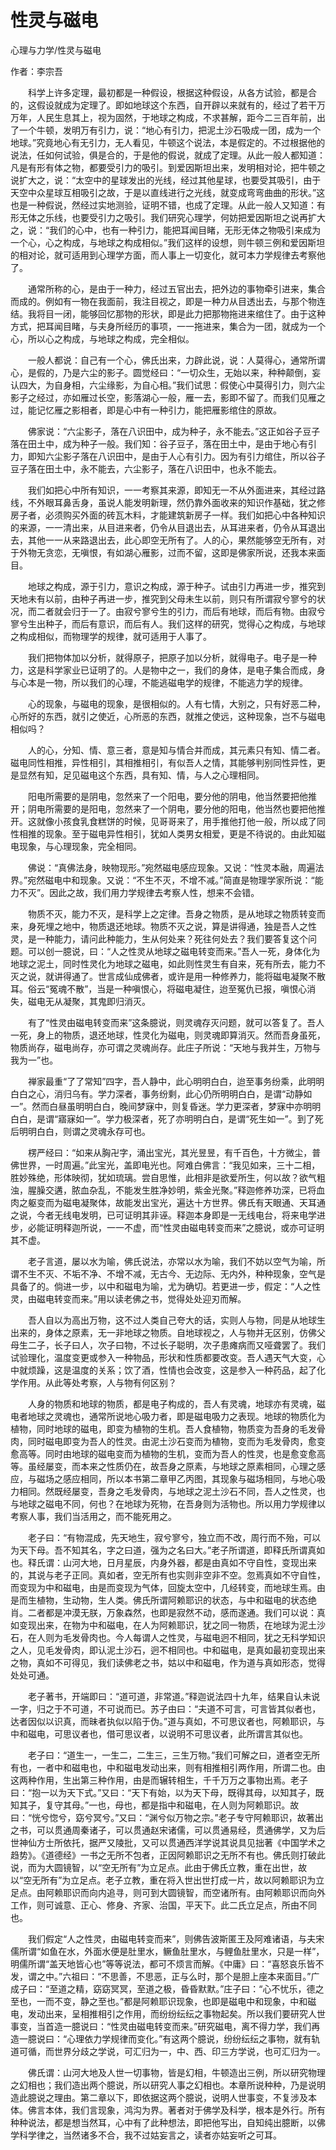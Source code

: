 # 性灵与磁电

心理与力学/性灵与磁电

作者：李宗吾

　　科学上许多定理，最初都是一种假设，根据这种假设，从各方试验，都是合的，这假设就成为定理了。即如地球这个东西，自开辟以来就有的，经过了若干万万年，人民生息其上，视为固然，于地球之构成，不求甚解，距今二三百年前，出了一个牛顿，发明万有引力，说：“地心有引力，把泥土沙石吸成一团，成为一个地球。”究竟地心有无引力，无人看见，牛顿这个说法，本是假定的。不过根据他的说法，任如何试验，俱是合的，于是他的假说，就成了定理。从此一般人都知道：凡是有形有体之物，都要受引力的吸引。到爱因斯坦出来，发明相对论，把牛顿之说扩大之，说：“太空中的星球发出的光线，经过其他星球，也要受其吸引，由于天空中众星球互相吸引之故，于是以直线进行之光线，就变成弯弯曲曲的形状。”这也是一种假说，然经过实地测验，证明不错，也成了定理。从此一般人又知道：有形无体之乐线，也要受引力之吸引。我们研究心理学，何妨把爱因斯坦之说再扩大之，说：“我们的心中，也有一种引力，能把耳闻目睹，无形无体之物吸引来成为一个心，心之构成，与地球之构成相似。”我们这样的设想，则牛顿三例和爱因斯坦的相对论，就可适用到心理学方面，而人事上一切变化，就可本力学规律去考察他了。



　　通常所称的心，是由于一种力，经过五官出去，把外边的事物牵引进来，集合而成的。例如有一物在我面前，我注目视之，即是一种力从目透出去，与那个物连结。我将目一闭，能够回忆那物的形状，即是此力把那物拖进来绾住了。由于这种方式，把耳闻目睹，与夫身所经历的事项，一一拖进来，集合为一团，就成为一个心，所以心之构成，与地球之构成，完全相似。



　　一般人都说：自己有一个心，佛氏出来，力辟此说，说：人莫得心，通常所谓心，是假的，乃是六尘的影子。圆觉经曰：“一切众生，无始以来，种种颠倒，妄认四大，为自身相，六尘缘影，为自心相。”我们试思：假使心中莫得引力，则六尘影子之经过，亦如雁过长空，影落湖心一般，雁一去，影即不留了。而我们见雁之过，能记忆雁之影相者，即是心中有一种引力，能把雁影绾住的原故。



　　佛家说：“六尘影子，落在八识田中，成为种子，永不能去。”这正如谷子豆子落在田土中，成为种子一般。我们知：谷子豆子，落在田土中，是由于地心有引力，即知六尘影子落在八识田中，是由于人心有引力。因为有引力绾住，所以谷子豆子落在田土中，永不能去，六尘影子，落在八识田中，也永不能去。



　　我们如把心中所有知识，一一考察其来源，即知无一不从外面进来，其经过路线，不外眼耳鼻舌身，虽说人能发明新理，然仍靠外面收来的知识作基础，犹之修房子者，必须购买外面的砖瓦木料，才能建筑新房子一样。我们如把心中各种知识的来源，一一清出来，从目进来者，仍令从目退出去，从耳进来者，仍令从耳退出去，其他一一从来路退出去，此心即空无所有了。人的心，果然能够空无所有，对于外物无贪恋，无嗔恨，有如湖心雁影，过而不留，这即是佛家所说，还我本来面目。



　　地球之构成，源于引力，意识之构成，源于种子。试由引力再进一步，推究到天地未有以前，由种子再进一步，推究到父母未生以前，则只有所谓寂兮寥兮的状况，而二者就会归于一了。由寂兮寥兮生的引力，而后有地球，而后有物。由寂兮寥兮生出种子，而后有意识，而后有人。我们这样的研究，觉得心之构成，与地球之构成相似，而物理学的规律，就可适用于人事了。



　　我们把物体加以分析，就得原子，把原子加以分析，就得电子。电子是一种力，这是科学家业已证明了的。人是物中之一，我们的身体，是电子集合而成，身与心本是一物，所以我们的心理，不能逃磁电学的规律，不能逃力学的规律。



　　心的现象，与磁电的现象，是很相似的。人有七情，大别之，只有好恶二种，心所好的东西，就引之使近，心所恶的东西，就推之使远，这种现象，岂不与磁电相似吗？



　　人的心，分知、情、意三者，意是知与情合并而成，其元素只有知、情二者。磁电同性相推，异性相引，其相推相引，有似吾人之情，其能够判别同性异性，更是显然有知，足见磁电这个东西，具有知、情，与人之心理相同。



　　阳电所需要的是阴电，忽然来了一个阳电，要分他的阴电，他当然要把他推开；阴电所需要的是阳电，忽然来了一个阴电，要分他的阳电，他当然也要把他推开。这就像小孩食乳食糕饼的时候，见哥哥来了，用手推他打他一般，所以成了同性相推的现象。至于磁电异性相引，犹如人类男女相爱，更是不待说的。由此知磁电现象，与心理现象，完全相同。



　　佛说：“真佛法身，映物现形。”宛然磁电感应现象。又说：“性灵本融，周遍法界。”宛然磁电中和现象。又说：“不生不灭，不增不减。”简直是物理学家所说：“能力不灭”。因此之故，我们用力学规律去考察人性，想来不会错。



　　物质不灭，能力不灭，是科学上之定律。吾身之物质，是从地球之物质转变而来，身死埋之地中，物质退还地球。物质不灭之说，算是讲得通，独是吾人之性灵，是一种能力，请问此种能力，生从何处来？死往何处去？我们要答复这个问题。可以创一臆说，曰：“人之性灵从地球之磁电转变而来。”吾人一死，身体化为地球之泥土，同时性灵化为地球之磁电，如此则性灵生有自来，死有所去，能力不灭之说，就讲得通了。世言成仙成佛者，或许是用一种修养力，能将磁电凝聚不散耳。俗云“冤魂不散”，当是一种嗔恨心，将磁电凝住，迨至冤仇已报，嗔恨心消失，磁电无从凝聚，其鬼即归消灭。



　　有了“性灵由磁电转变而来”这条臆说，则灵魂存灭问题，就可以答复了。吾人一死，身上的物质，退还地球，性灵化为磁电，则灵魂即算消灭。然而吾身虽死，物质尚存，磁电尚存，亦可谓之灵魂尚存。此庄子所说：“天地与我并生，万物与我为一”也。



　　禅家最重“了了常知”四字，吾人静中，此心明明白白，迨至事务纷乘，此明明白白之心，消归乌有。学力深者，事务纷剩，此心仍所明明白白，是谓“动静如一”。然而白昼虽明明白白，晚间梦寐中，则复昏迷。学力更深者，梦寐中亦明明白白，是谓“寤寐如一”。学力极深者，死了亦明明白白，是谓“死生如一”。到了死后明明白白，则谓之灵魂永存可也。



　　楞严经曰：“如来从胸卍字，涌出宝光，其光昱昱，有千百色，十方微尘，普佛世界，一时周遍。”此宝光，盖即电光也。阿难白佛言：“我见如来，三十二相，胜妙殊绝，形体映彻，犹如琉璃。尝自思惟，此相非是欲爱所生，何以故？欲气粗浊，腥臊交遘，脓血杂乱，不能发生胜净妙明，紫金光聚。”释迦修养功深，已将血肉之躯变而为磁电凝聚体，故能发出宝光，遍达十方世界。佛氏有天眼通、天耳通之说，今者无线电发明，已可证明其非诬。释迦本身即是一无线电台，将来电学进步，必能证明释迦所说，一一不虚，而“性灵由磁电转变而来”之臆说，或亦可证明其不虚。



　　老子言道，屡以水为喻，佛氏说法，亦常以水为喻，我们不妨以空气为喻，所谓不生不灭、不垢不净、不增不减，无古今、无边际、无内外，种种现象，空气是具备了的。倘进一步，以中和磁电为喻，尤为确切。若更进一步，假定：“人之性灵，由磁电转变而来。”用以读老佛之书，觉得处处迎刃而解。



　　吾人自以为高出万物，这不过人类自己夸大的话，实则人与物，同是从地球生出来的，身体之原素，无一非地球之物质。自地球视之，人与物并无区别，仿佛父母生二子，长子曰人，次子曰物，不过长子聪明，次子患瘫病而又哑聋罢了。我们试验理化，温度变更或参入一种物品，形状和性质都要改变。吾人遇天气大变，心中就烦躁，这是温度的关系；饮了酒，性情也会改变，这是参入一种药品，起了化学作用。从此等处考察，人与物有何区别？



　　人身的物质和地球的物质，都是电子构成的，吾人有灵魂，地球亦有灵魂，磁电者地球之灵魂也，通常所说地心吸力者，即是磁电吸力之表现。地球的物质化为植物，同时地球的磁电，即变为植物的生机。吾人食植物，物质变为吾身的毛发骨肉，同时磁电即变为吾人的性灵。由泥土沙石变而为植物，变而为毛发骨肉，愈变愈高等。同时由地球的磁电变而为植物的生机，变而为吾人的性灵，也是愈变愈高等。虽经屡变，而本来之性质仍在，故吾身之原素，与地球之原素相同，心理之感应，与磁场之感应相同，所以本书第二章甲乙丙图，其现象与磁场相同，与地心吸力相同。然既经屡变，吾身之毛发骨肉，与地球之泥土沙石不同，吾人之性灵，也与地球之磁电不同，何也？在地球为死物，在吾身则为活物也。所以用力学规律以考察人事，我们当活用之，而不能死用之。



　　老子曰：“有物混成，先天地生，寂兮寥兮，独立而不改，周行而不殆，可以为天下母。吾不知其名，字之曰道，强为之名曰大。”老子所谓道，即释氏所谓真如也。释氏谓：山河大地，日月星辰，内身外器，都是由真如不守自性，变现出来的，其说与老子正同。真如者，空无所有也实则非空非不空。忽焉真如不守自性，而变现为中和磁电，由是而变现为气体，回旋太空中，几经转变，而地球生焉。由是而生植物，生动物，生人类。佛氏所谓阿赖耶识的状态，与中和磁电的状态绝肖。二者都是冲漠无朕，万象森然，也即是寂然不动，感而遂通。我们可以说：真如变现出来，在物为中和磁电，在人为阿赖耶识，犹之同一物质，在地球为泥土沙石，在人则为毛发骨肉也。今人每谓人之性灵，与磁电迥不相同，犹之无科学知识之人，见毛发骨肉，即认泥土沙石，迥不相同也。中和磁电，是真如最初变现出来之物，真如不可得见，我们读佛老之书，姑以中和磁电，作为道与真如形态，觉得处处可通。



　　老子著书，开端即曰：“道可道，非常道。”释迦说法四十九年，结果自认未说一字，归之于不可道，不可说而已。苏子由曰：“夫道不可言，可言皆其似者也，达者因似以识真，而昧者执似以陷于伪。”道与真如，不可思议者也，阿赖耶识，与中和磁电，可思议者也，借可思议者，以说明不可思议者，此所谓言其似也。



　　老子曰：“道生一，一生二，二生三，三生万物。”我们可解之曰，道者空无所有也，一者中和磁电也，中和磁电发动出来，则有相推相引两作用，所谓二也。由这两种作用，生出第三种作用，由是而辗转相生，千千万万之事物出焉。老子曰：“抱一以为天下式。”又曰：“天下有始，以为天下母，既得其母，以知其子，既知其子，复守其母。”一也，母也，都是指中和磁电，在人则为阿赖耶识。故曰：“恍兮惚兮，窈兮冥兮。”又曰：“渊兮似万物之宗。”老子专守阿赖耶识，故著出之书，可以贯通周秦诸子，可以贯通赵宋诸儒，可以贯通易经，贯通佛学，又为后世神仙方士所依托，据严又陵批，又可以贯通西洋学说其说具见拙著《中国学术之趋势》。《道德经》一书之无所不包者，正因阿赖耶识之无所不有也。佛氏则打破此说，而为大圆镜智，以“空无所有”为立足点。此由于佛氏立教，重在出世，故以“空无所有”为立足点。老子立教，重在将入世出世打成一片，故以阿赖耶识为立足点。由阿赖耶识而向内追寻，则可到大圆镜智，而空诸所有。由阿赖耶识而向外工作，则可诚意、正心、修身、齐家、治国，平天下。此二氏立足点，所由不同也。



　　我们假定“人之性灵，由磁电转变而来”，则佛告波斯匿王及阿难诸语，与夫宋儒所谓“如鱼在水，外面水便是肚里水，鳜鱼肚里水，与鲤鱼肚里水，只是一样”，明儒所谓“盖天地皆心也”等等说法，都可不烦言而解。《中庸》曰：“喜怒哀乐皆不发，谓之中。”六祖曰：“不思善，不思恶，正与么时，那个是胆上座本来面目。”广成子曰：“至道之精，窈窈冥冥，至道之极，昏昏默默。”庄子曰：“心不忧乐，德之至也，一而不变，静之至也。”都是阿赖耶识现象，也即是磁电中和现象，中和磁电，发动出来，呈相推相引之作用，而纷纷纭纭之事物起矣。所以我们要研究人世事变，当首造一臆说曰：“性灵由磁电转变而来。”研究磁电，离不得力学，我们再造一臆说曰：“心理依力学规律而变化。”有这两个臆说，纷纷纭纭之事物，就有轨道可循，而世界分歧之学说，可汇归为一，中、西、印三方学说，也可汇归为一。



　　佛氏谓：山河大地及人世一切事物，皆是幻相，牛顿造出三例，所以研究物理之幻相也；我们造出两个臆说，所以研究人事之幻相也。本章所说种种，乃是说明造此臆说之理由。第二章以下，即依据这两个臆说，说明人世事变，不复涉及本体。佛言本体，我们言现象，鸿沟为界。著者对于佛学及科学，根本是外行。所有种种说法，都是想当然耳，心中有了此种想法，即把他写出，自知纯出臆断，以佛学科学律之，当然诸多不合，我不过姑妄言之，读者亦姑妄听之可耳。


